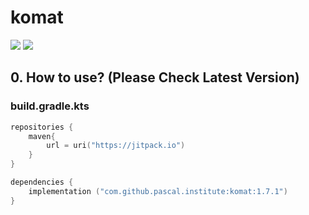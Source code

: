# komat
[![](https://jitpack.io/v/volta2030/komat.svg)](https://jitpack.io/#volta2030/bumblebee)
[![](https://jitpack.io/v/volta2030/komat/month.svg)](https://jitpack.io/#volta2030/bumblebee)

## 0. How to use? (Please Check Latest Version)

### build.gradle.kts
```kotlin
repositories {
    maven{
        url = uri("https://jitpack.io")
    }
}

dependencies {
    implementation ("com.github.pascal.institute:komat:1.7.1")
}

```